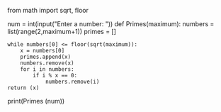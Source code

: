 from math import sqrt, floor

num = int(input("Enter a number: "))
def Primes(maximum):
    numbers = list(range(2,maximum+1))
    primes = []
    
    while numbers[0] <= floor(sqrt(maximum)):
        x = numbers[0]
        primes.append(x)
        numbers.remove(x)
        for i in numbers:
            if i % x == 0:
                numbers.remove(i)
    return (x)

print(Primes (num))
